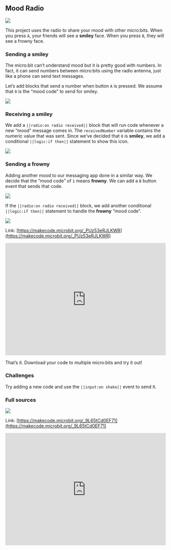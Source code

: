 ## Mood Radio

![](https://i.imgur.com/wkP2X5J.png)

This project uses the radio to share your mood with other micro:bits. When you press `A`, your friends will see a **smiley** face. When you press `B`, they will see a frowny face.

### Sending a smiley
The micro:bit can’t understand mood but it is pretty good with numbers. In fact, it can send numbers between micro:bits using the radio antenna, just like a phone can send text messages.

Let’s add blocks that send a number when button `A` is pressed. We assume that `0` is the “mood code” to send for smiley.

![](https://i.imgur.com/dlZ8JkU.png)

### Receiving a smiley
We add a `||radio:on radio received||` block that will run code whenever a new “mood” message comes in. The `receivedNumber` variable contains the numeric value that was sent. Since we’ve decided that `0` is **smiley**, we add a conditional `||logic:if then||` statement to show this icon.

![](https://i.imgur.com/39sPdHn.png)

### Sending a frowny
Adding another mood to our messaging app done in a similar way. We decide that the “mood code” of `1` means **frowny**. We can add a `B` button event that sends that code.

![](https://i.imgur.com/Il7ZAB3.png)

If the `||radio:on radio received||` block, we add another conditional `||logic:if then||` statement to handle the **frowny** “mood code”.

![](https://i.imgur.com/nTRQbWo.png)

Link: [https://makecode.microbit.org/_PUz53eRJLKWR](https://makecode.microbit.org/_PUz53eRJLKWR)

<div style="position:relative;height:0;padding-bottom:70%;overflow:hidden;"><iframe style="position:absolute;top:0;left:0;width:100%;height:100%;" src="https://makecode.microbit.org/#pub:_PUz53eRJLKWR" frameborder="0" sandbox="allow-popups allow-forms allow-scripts allow-same-origin"></iframe></div>

That’s it. Download your code to multiple micro:bits and try it out!

### Challenges

Try adding a new code and use the `||input:on shake||` event to send it.

### Full sources

![](https://i.imgur.com/WxB66i2.png)

Link: [https://makecode.microbit.org/_9L65tCd0EF71](https://makecode.microbit.org/_9L65tCd0EF71)

<div style="position:relative;height:0;padding-bottom:70%;overflow:hidden;"><iframe style="position:absolute;top:0;left:0;width:100%;height:100%;" src="https://makecode.microbit.org/#pub:_9L65tCd0EF71" frameborder="0" sandbox="allow-popups allow-forms allow-scripts allow-same-origin"></iframe></div>



